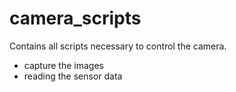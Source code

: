 # camera_scripts
Contains all scripts necessary to control the camera. 
* capture the images
* reading the sensor data
